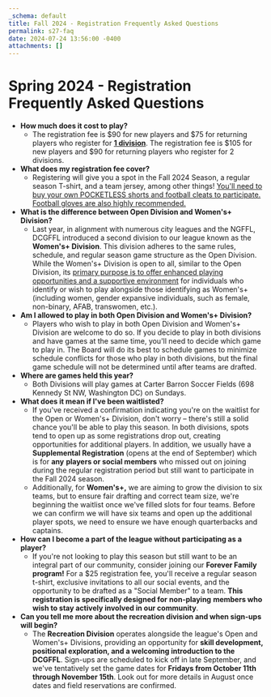 ```yaml
---
_schema: default
title: Fall 2024 - Registration Frequently Asked Questions
permalink: s27-faq
date: 2024-07-24 13:56:00 -0400
attachments: []
---
```

# Spring 2024 - Registration Frequently Asked Questions

* **How much does it cost to play?**&nbsp;
  * The registration fee is $90 for new players and $75 for returning players who register for **<u>1 division</u>**. The registration fee is $105 for new players and $90 for returning players who register for 2 divisions.
* **What does my registration fee cover?**
  * Registering will give you a spot in the Fall 2024 Season, a regular season T-shirt, and a team jersey, among other things! <u>You'll need to buy your own POCKETLESS shorts and football cleats to participate. Football gloves are also highly recommended.</u>
* **What is the difference between Open Division and Women's+ Division?**
  * Last year, in alignment with numerous city leagues and the NGFFL, DCGFFL introduced a second division to our league known as the **Women's+ Division**. This division adheres to the same rules, schedule, and regular season game structure as the Open Division. While the Women's+ Division is open to all, similar to the Open Division, its <u>primary purpose is to offer enhanced playing opportunities and a supportive environment</u> for individuals who identify or wish to play alongside those identifying as Women's+ (including women, gender expansive individuals, such as female, non-binary, AFAB, transwomen, etc.).
* **Am I allowed to play in both Open Division and Women's+ Division?**
  * Players who wish to play in both Open Division and Women's+ Division are welcome to do so. If you decide to play in both divisions and have games at the same time, you'll need to decide which game to play in. The Board will do its best to schedule games to minimize schedule conflicts for those who play in both divisions, but the final game schedule will not be determined until after teams are drafted.
* **Where are games held this year?**
  * Both Divisions will play games at Carter Barron Soccer Fields (698 Kennedy St NW, Washington DC) on Sundays.
* **What does it mean if I've been waitlisted?**
  * If you've received a confirmation indicating you're on the waitlist for the Open or Women's+ Division, don't worry – there's still a solid chance you'll be able to play this season. In both divisions, spots tend to open up as some registrations drop out, creating opportunities for additional players. In addition, we usually have a **Supplemental Registration** (opens at the end of September) which is for **any** **players or social members** who missed out on joining during the regular registration period but still want to participate in the Fall 2024 season.
  * Additionally, for **Women's+,** we are aiming to grow the division to six teams, but to ensure fair drafting and correct team size, we're beginning the waitlist once we've filled slots for four teams. Before we can confirm we will have six teams and open up the additional player spots, we need to ensure we have enough quarterbacks and captains.
* **How can I become a part of the league without participating as a player?**
  * If you're not looking to play this season but still want to be an integral part of our community, consider joining our **Forever Family** **program!** For a $25 registration fee, you'll receive a regular season t-shirt, exclusive invitations to all our social events, and the opportunity to be drafted as a "Social Member" to a team. **This registration is specifically designed for** **non-playing** **members who wish to stay actively involved in our community**.
* **Can you tell me more about the recreation division and when sign-ups will begin?**
  * The **Recreation Division** operates alongside the league's Open and Women's+ Divisions, providing an opportunity for **skill development, positional exploration, and a welcoming introduction to the DCGFFL**. Sign-ups are scheduled to kick off in late September, and we've tentatively set the game dates for **Fridays from October 11th through November 15th**. Look out for more details in August once dates and field reservations are confirmed.